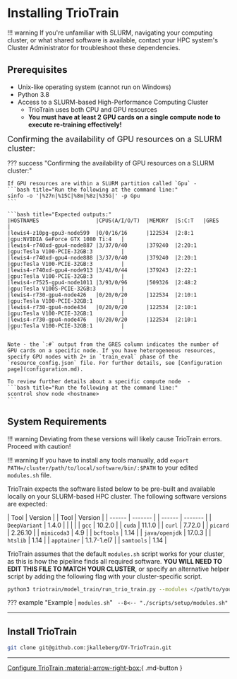 # Installing TrioTrain

!!! warning
    If you're unfamiliar with SLURM, navigating your computing cluster, or what shared software is available, contact your HPC system's Cluster Administrator for troubleshoot these dependencies.

## Prerequisites

* Unix-like operating system (cannot run on Windows)
* Python 3.8
* Access to a SLURM-based High-Performance Computing Cluster
    - TrioTrain uses both CPU and GPU resources
    - **You must have at least 2 GPU cards on a single compute node to execute re-training effectively!**


<font size= "4"> 
Confirming the availability of GPU resources on a SLURM cluster:
</font>

??? success "Confirming the availability of GPU resources on a SLURM cluster:"

    If GPU resources are within a SLURM partition called `Gpu` - 
    ```bash title="Run the following at the command line:"
    sinfo -o '|%27n|%15C|%8m|%8z|%35G|' -p Gpu
    ```

    ```bash title="Expected outputs:"
    |HOSTNAMES                  |CPUS(A/I/O/T)  |MEMORY  |S:C:T   |GRES                               |
    |lewis4-z10pg-gpu3-node599  |0/0/16/16      |122534  |2:8:1   |gpu:NVIDIA GeForce GTX 1080 Ti:4   |
    |lewis4-r740xd-gpu4-node887 |3/37/0/40      |379240  |2:20:1  |gpu:Tesla V100-PCIE-32GB:3         |
    |lewis4-r740xd-gpu4-node888 |3/37/0/40      |379240  |2:20:1  |gpu:Tesla V100-PCIE-32GB:3         |
    |lewis4-r740xd-gpu4-node913 |3/41/0/44      |379243  |2:22:1  |gpu:Tesla V100-PCIE-32GB:3         |
    |lewis4-r7525-gpu4-node1011 |3/93/0/96      |509326  |2:48:2  |gpu:Tesla V100S-PCIE-32GB:3        |
    |lewis4-r730-gpu4-node426   |0/20/0/20      |122534  |2:10:1  |gpu:Tesla V100-PCIE-32GB:1         |
    |lewis4-r730-gpu4-node434   |0/20/0/20      |122534  |2:10:1  |gpu:Tesla V100-PCIE-32GB:1         |
    |lewis4-r730-gpu4-node476   |0/20/0/20      |122534  |2:10:1  |gpu:Tesla V100-PCIE-32GB:1         |
    ```

    Note - the `:#` output from the GRES column indicates the number of GPU cards on a specific node. If you have heterogeneous resources, specify GPU nodes with 2+ in `train_eval` phase of the `resource_config.json` file. For further details, see [Configuration page](configuration.md).

    To review further details about a specific compute node  - 
    ```bash title="Run the following at the command line:"
    scontrol show node <hostname>
    ```

## System Requirements

!!! warning
    Deviating from these versions will likely cause TrioTrain errors. Proceed with caution! 

!!! warning
    If you have to install any tools manually, add `export PATH=/cluster/path/to/local/software/bin/:$PATH` to your edited `modules.sh` file.

TrioTrain expects the software listed below to be pre-built and available locally on your SLURM-based HPC cluster. The following software versions are expected:

| Tool           | Version     | | Tool           | Version     |
| ------         | -------     | | ------         | -------     |
| `DeepVariant`  | 1.4.0       | |                |             |
| `gcc`          | 10.2.0      | | `cuda`         | 11.1.0      |
| `curl`         | 7.72.0      | | `picard`       | 2.26.10     |
| `minicoda3`    | 4.9         | | `bcftools`     | 1.14        |
| `java/openjdk` | 17.0.3      | | `htslib`       | 1.14        |
| `apptainer`    | 1.1.7-1.el7 | | `samtools`     | 1.14        |


TrioTrain assumes that the default `modules.sh` script works for your cluster, as this is how the pipeline finds all required software. **YOU WILL NEED TO EDIT THIS FILE TO MATCH YOUR CLUSTER**, or specify an alternative helper script by adding the following flag with your cluster-specific script.

```bash title="Add the following flag whenever you run TrioTrain:"
python3 triotrain/model_train/run_trio_train.py --modules </path/to/your/module.sh> 
```

??? example "Example | `modules.sh`"
    ``` 
    --8<-- "./scripts/setup/modules.sh"
    ```

---

## Install TrioTrain

```bash title="Run the following at the command line:"
git clone git@github.com:jkalleberg/DV-TrioTrain.git
```

---

[Configure TrioTrain :material-arrow-right-box:](configuration.md){ .md-button }
